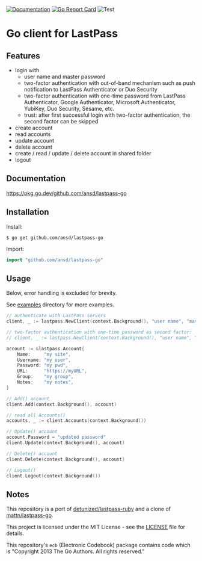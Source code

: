 [![Documentation](https://godoc.org/github.com/ansd/lastpass-go?status.svg)](https://pkg.go.dev/github.com/ansd/lastpass-go)
[![Go Report Card](https://goreportcard.com/badge/github.com/ansd/lastpass-go)](https://goreportcard.com/report/github.com/ansd/lastpass-go)
![Test](https://github.com/ansd/lastpass-go/workflows/Test/badge.svg)
# Go client for LastPass

## Features
- login with
	- user name and master password
	- two-factor authentication with out-of-band mechanism such as push notification to LastPass Authenticator or Duo Security
	- two-factor authentication with one-time password from LastPass Authenticator, Google Authenticator, Microsoft Authenticator, YubiKey, Duo Security, Sesame, etc.
	- trust: after first successful login with two-factor authentication, the second factor can be skipped
- create account
- read accounts
- update account
- delete account
- create / read / update / delete account in shared folder
- logout

## Documentation
https://pkg.go.dev/github.com/ansd/lastpass-go

## Installation

Install:

```shell
$ go get github.com/ansd/lastpass-go
```

Import:

```go
import "github.com/ansd/lastpass-go"
```

## Usage

Below, error handling is excluded for brevity.

See [examples](https://github.com/ansd/lastpass-go/tree/master/examples) directory for more examples.

```go
// authenticate with LastPass servers
client, _ := lastpass.NewClient(context.Background(), "user name", "master password")

// two-factor authentication with one-time password as second factor:
// client, _ := lastpass.NewClient(context.Background(), "user name", "master password", lastpass.WithOneTimePassword("123456"))

account := &lastpass.Account{
	Name:     "my site",
	Username: "my user",
	Password: "my pwd",
	URL:      "https://myURL",
	Group:    "my group",
	Notes:    "my notes",
}

// Add() account
client.Add(context.Background(), account)

// read all Accounts()
accounts, _ := client.Accounts(context.Background())

// Update() account
account.Password = "updated password"
client.Update(context.Background(), account)

// Delete() account
client.Delete(context.Background(), account)

// Logout()
client.Logout(context.Background())
```

## Notes

This repository is a port of [detunized/lastpass-ruby](https://github.com/detunized/lastpass-ruby)
and a clone of [mattn/lastpass-go](https://github.com/mattn/lastpass-go).

This project is licensed under the MIT License - see the [LICENSE](https://github.com/ansd/lastpass-go/blob/master/LICENSE) file for details.

This repository's `ecb` (Electronic Codebook) package contains code which is "Copyright 2013 The Go Authors. All rights reserved."
